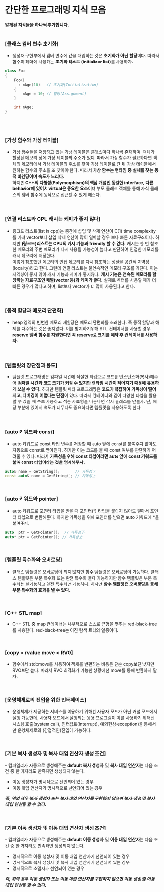 # 간단한 프로그래밍 지식 모음


<b>알게된 지식들을 하나씩 추가합니다.</b>
<br><br>

### [클래스 멤버 변수 초기화]
- 생성자 구현부에서 멤버 변수에 값을 대입하는 것은 <b>초기화가 아닌 할당</b>이다. 따라서 함수의 헤더에 사용하는 <b>초기화 리스트 (initializer list)</b>를 사용하자.

```cpp
class Foo
{
    Foo()
      : mAge(10)   // 초기화(Initialization)
    {
        mAge = 10; // 할당(Assignment)
    }

    int mAge;
}
```


<br><br>

### [가상 함수와 가상 테이블]
- 가상 함수들을 저장하고 있는 가상 테이블은 클래스마다 하나씩 존재하며, 객체가 할당된 메모리 상에 가상 테이블의 주소가 있다. 따라서 가상 함수가 필요하다면 객체의 메모리에서 가상 테이블의 주소를 찾아 가상 테이블로 간 뒤 가상 테이블에서 원하는 함수의 주소를 또 찾아야 한다. 따라서 <b>가상 함수는 런타임 중 실체를 찾는 동적 바인딩이며 속도가 느리다.</b><br>
하지만 <b>C++의 다형성(Polymorphism)의 핵심 개념인 동일한 interface, 다른 behavior에 있어서 virtual은 중요한 요소</b>이며 부모 클래스 객체를 통해 자식 클래스의 멤버 함수에 동적으로 접근할 수 있게 해준다.
<br><br><br>

### [연결 리스트와 CPU 캐시는 케미가 좋지 않다]
- 링크드 리스트(list in cpp)는 중간에 삽입 및 삭제 연산이 O(1) time complexity를 가져 vector보다 삽입 삭제 연산이 많이 일어날 경우 보다 빠른 자료구조이다. 하지만 <b>(링크드)리스트는 CPU의 캐시 기능과 friendly 할 수 없다.</b> 캐시는 한 번 참조한 메모리의 주변 메모리가 다시 사용될 가능성이 높다고 판단하여 인접한 메모리를 캐시 메모리에 저장한다.<br>
이렇게 참조했던 메모리의 인접 메모리를 다시 참조하는 성질을 공간적 지역성(locality)라고 한다. 그런데 연결 리스트는 불연속적인 메모리 구조를 가진다. 이는 지역성이 좋지 않아 캐시 기능과 케미가 좋지않다. <b>캐시 기능은 연속된 메모리를 할당하는 자료구조인 배열(vector 등)과 케미가 좋다.</b> 실제로 벡터를 사용할 때가 더 빠른 경우가 많다고 하며, list보다 vector가 더 많이 사용된다고 한다.
<br><br><br>

### [동적 할당과 메모리 단편화]
- heap 영역의 빈번한 메모리 재할당은 메모리 단편화를 초래한다. 즉 동적 할당과 해제를 자주하는 것은 좋지않다. 이를 방지하기위해 STL 컨테이너를 사용할 경우 <b>reserve 멤버 함수를 지원한다면 꼭 reserve로 크기를 예약 후 컨테이너를 사용하자.</b>
<br><br><br>

### [템플릿의 장단점과 용도]
- 템플릿 프로그래밍은 컴파일 시간에 적절한 타입으로 코드를 인스턴스화(복사)해주어 <b>컴파일 시간과 코드 크기가 커질 수 있지만 런타임 시간이 적어지기 때문에 유용하게 쓰일 수 있다.</b> 하지만 템플릿 메타 프로그래밍은 <b>코드가 복잡하여 가독성이 떨어지고, 디버깅이 어렵다는 단점</b>이 있다. 따라서 컨테이너와 같이 다양한 타입을 활용할 수 있을 때 주로 사용하고 적은 자료형을 다룬다면 각자 클래스를 만들자. 단, 해당 부분에 있어서 속도가 너무나도 중요하다면 템플릿을 사용하도록 한다.
<br><br><br>


### [auto 키워드와 const]
- auto 키워드로 const 타입 변수를 저장할 때 auto 앞에 const를 붙여주지 않아도 자동으로 const로 받아진다. 하지만 이는 코드를 볼 때 const 여부를 판단하기 어려울 수 있다. 따라서 <b>가독성을 위해 const 타입이라면 auto 앞에 const 키워드를 붙여 const 타입이라는 것을 명시해주자.</b>

```cpp
auto& name = GetString();       // 가독성下
const auto& name = GetString(); // 가독성上
```
<br>


### [auto 키워드와 pointer] 
- auto 키워드로 포인터 타입을 받을 때 포인터(*) 타입을 붙이지 않아도 알아서 포인터 타입으로 변환해준다. 하지만 가독성을 위해 포인터를 받으면 auto 키워드에 *을 붙여주자.

```cpp
auto  ptr = GetPointer();  // 가독성下
auto* ptr = GetPointer(); // 가독성上
 ```
<br>

### [템플릿 특수화와 오버로딩]
- 클래스 템플릿은 오버로딩이 되지 않지만 함수 템플릿은 오버로딩이 가능하다. 클래스 템플릿은 부분 특수화 또는 완전 특수화 둘다 가능하지만 함수 템플릿은 부분 특수화는 불가능하고 완전 특수화만 가능하다. 하지만 <b>함수 템플릿은 오버로딩을 통해 부분 특수화의 효과를 낼 수 있다.</b>

<br>

### [C++ STL map]
- C++ STL 중 map 컨테이너는 내부적으로 스스로 균형을 맞추는 red-black-tree를 사용한다. red-black-tree는 이진 탐색 트리의 일종이다.

<br>

### [copy < rvalue move < RVO]
- 함수에서 std::move를 사용하여 객체를 반환하는 비용은 단순 copy보단 낮지만 RVO보단 높다. 따라서 RVO 최적화가 가능한 상황에선 move를 통해 반환하지 말자.

<br>

### [운영체제로의 진입을 위한 인터페이스]
- 운영체제가 제공하는 서비스를 이용하기 위해선 사용자 모드가 아닌 커널 모드에서 실행 가능한데, 사용자 모드에서 실행되는 응용 프로그램이 이를 사용하기 위해선 시스템 호출(system call), 인터럽트(interrupt), 예외현상(exception)을 통해서만 운영체제로의 (간접적인)진입이 가능하다.  

<br>

### [기본 복사 생성자 및 복사 대입 연산자 생성 조건]
\- 컴파일러가 자동으로 생성해주는 <b>default 복사 생성자</b> 및 <b>복사 대입 연산자</b>는 다음 조건 중 한 가지라도 만족하면 생성되지 않는다.

- 이동 생성자가 명시적으로 선언되어 있는 경우
- 이동 대입 연산자가 명시적으로 선언되어 있는 경우

<b><i>즉, 위의 경우 복사 생성자 또는 복사 대입 연산자를 구현하지 않으면 복사 생성 및 복사 대입 연산을 할 수 없다.</i></b>

<br>
 

### [기본 이동 생성자 및 이동 대입 연산자 생성 조건]
\- 컴파일러가 자동으로 생성해주는 <b>default 이동 생성자</b> 및 <b>이동 대입 연산자</b>는 다음 조건 중 한 가지라도 만족하면 생성되지 않는다.

- 명시적으로 이동 생성자 및 이동 대입 연산자가 선언되어 있는 경우
- 명시적으로 복사 생성자 및 복사 대입 연산자가 선언되어 있는 경우
- 명시적으로 소멸자가 선언되어 있는 경우

<b><i>즉, 위의 경우 이동 생성자 또는 이동 대입 연산자를 구현하지 않으면 이동 생성 및 이동 대입 연산을 할 수 없다.</i></b>